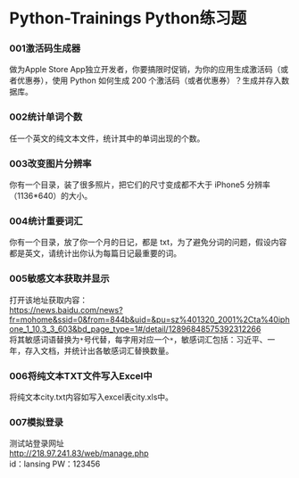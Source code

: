 # Python-Trainings Python练习题
### 001激活码生成器
做为Apple Store App独立开发者，你要搞限时促销，为你的应用生成激活码（或者优惠券），使用 Python 如何生成 200 个激活码（或者优惠券）？生成并存入数据库。
### 002统计单词个数
任一个英文的纯文本文件，统计其中的单词出现的个数。
### 003改变图片分辨率
你有一个目录，装了很多照片，把它们的尺寸变成都不大于 iPhone5 分辨率（1136*640）的大小。
### 004统计重要词汇
你有一个目录，放了你一个月的日记，都是 txt，为了避免分词的问题，假设内容都是英文，请统计出你认为每篇日记最重要的词。
### 005敏感文本获取并显示
打开该地址获取内容：<br>
https://news.baidu.com/news?fr=mohome&ssid=0&from=844b&uid=&pu=sz%401320_2001%2Cta%40iphone_1_10.3_3_603&bd_page_type=1#/detail/12896848575392312266 <br>
将其敏感词语替换为`*`号代替，每字用对应一个`*`，敏感词汇包括：习近平、一年，存入文档，并统计出各敏感词汇替换数量。
### 006将纯文本TXT文件写入Excel中
将纯文本city.txt内容如写入excel表city.xls中。
### 007模拟登录
测试站登录网址<br>
http://218.97.241.83/web/manage.php <br>
id：lansing PW：123456